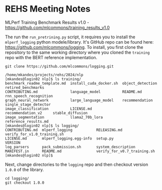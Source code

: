 # REHS Meeting Notes

MLPerf Training Benchmark Results v1.0 - https://github.com/mlcommons/training_results_v1.0

The run the `run_pretrining.py` script, it requires you to install the `mlperf_logging` python modele/library. It's GitHub repo can be found here: https://github.com/mlcommons/logging. To install, you first clone the repository to the same working directory where you cloned the `training` repo with the BERT reference implementation.

```
git clone https://github.com/mlcommons/logging.git
```

```
/home/mkandes/projects/rehs/2024/nlp
[mkandes@login02 nlp]$ ls training/
benchmark_readme_template.md  install_cuda_docker.sh  object_detection      retired_benchmarks
CONTRIBUTING.md               language_model          README.md             rnn_speech_recognition
graph_neural_network          large_language_model    recommendation        single_stage_detector
image_classification          LICENSE.md              recommendation_v2     stable_diffusion
image_segmentation            llama2_70b_lora         reference_results.md
[mkandes@login02 nlp]$ ls logging/
CONTRIBUTING.md  mlperf_logging           RELEASING.md                 verify_for_v1.0_training.sh
LICENSE.md       mlperf_logging.egg-info  setup.py                     VERSION
log_parsers      pack_submission.sh       system_description
MANIFEST.in      README.md                verify_for_v0.7_training.sh
[mkandes@login02 nlp]$
```
Next, change directories to the `logging` repo and then checkout version `1.0.0` of the library.

```
cd logging/
git checkout 1.0.0
```
